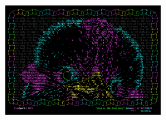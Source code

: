 <img
  src="DWIMMER-king_of_the_bush_doof.png"
  alt="king of the bush doof - text art by dwimmer"
  title="king of the bush doof"
  style="display: inline-block; margin: 0 auto">
